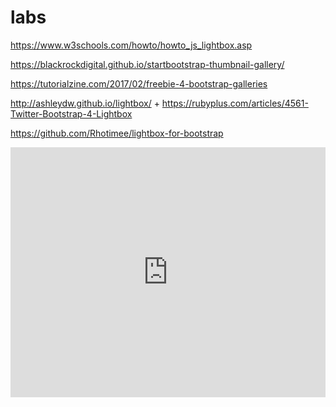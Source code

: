 # labs

https://www.w3schools.com/howto/howto_js_lightbox.asp

https://blackrockdigital.github.io/startbootstrap-thumbnail-gallery/

https://tutorialzine.com/2017/02/freebie-4-bootstrap-galleries

http://ashleydw.github.io/lightbox/
+
https://rubyplus.com/articles/4561-Twitter-Bootstrap-4-Lightbox

https://github.com/Rhotimee/lightbox-for-bootstrap

<iframe
  width="100%"
  height="400"
  frameborder="0" style="border:0"
  src="https://www.google.com/maps/embed/v1/place?key=AIzaSyCAS67BULq7O2-2PT5ImqPmVhcSepTi7is&q=5+Les+Bruyères,+63550+Saint-Rémy-sur-Durolle" allowfullscreen>
</iframe>
